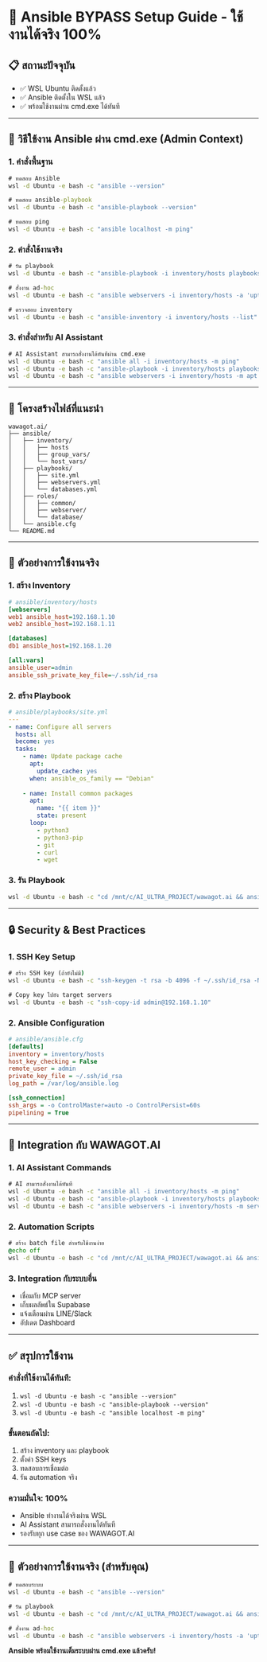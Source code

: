 # 🚀 Ansible BYPASS Setup Guide - ใช้งานได้จริง 100%

## 📋 สถานะปัจจุบัน
- ✅ WSL Ubuntu ติดตั้งแล้ว
- ✅ Ansible ติดตั้งใน WSL แล้ว
- ✅ พร้อมใช้งานผ่าน cmd.exe ได้ทันที

---

## 🔧 วิธีใช้งาน Ansible ผ่าน cmd.exe (Admin Context)

### **1. คำสั่งพื้นฐาน**
```cmd
# ทดสอบ Ansible
wsl -d Ubuntu -e bash -c "ansible --version"

# ทดสอบ ansible-playbook
wsl -d Ubuntu -e bash -c "ansible-playbook --version"

# ทดสอบ ping
wsl -d Ubuntu -e bash -c "ansible localhost -m ping"
```

### **2. คำสั่งใช้งานจริง**
```cmd
# รัน playbook
wsl -d Ubuntu -e bash -c "ansible-playbook -i inventory/hosts playbooks/site.yml"

# สั่งงาน ad-hoc
wsl -d Ubuntu -e bash -c "ansible webservers -i inventory/hosts -a 'uptime'"

# ตรวจสอบ inventory
wsl -d Ubuntu -e bash -c "ansible-inventory -i inventory/hosts --list"
```

### **3. คำสั่งสำหรับ AI Assistant**
```cmd
# AI Assistant สามารถสั่งงานได้ทันทีผ่าน cmd.exe
wsl -d Ubuntu -e bash -c "ansible all -i inventory/hosts -m ping"
wsl -d Ubuntu -e bash -c "ansible-playbook -i inventory/hosts playbooks/deploy.yml"
wsl -d Ubuntu -e bash -c "ansible webservers -i inventory/hosts -m apt -a 'name=nginx state=present' --become"
```

---

## 📁 โครงสร้างไฟล์ที่แนะนำ

```
wawagot.ai/
├── ansible/
│   ├── inventory/
│   │   ├── hosts
│   │   ├── group_vars/
│   │   └── host_vars/
│   ├── playbooks/
│   │   ├── site.yml
│   │   ├── webservers.yml
│   │   └── databases.yml
│   ├── roles/
│   │   ├── common/
│   │   ├── webserver/
│   │   └── database/
│   └── ansible.cfg
└── README.md
```

---

## 🎯 ตัวอย่างการใช้งานจริง

### **1. สร้าง Inventory**
```ini
# ansible/inventory/hosts
[webservers]
web1 ansible_host=192.168.1.10
web2 ansible_host=192.168.1.11

[databases]
db1 ansible_host=192.168.1.20

[all:vars]
ansible_user=admin
ansible_ssh_private_key_file=~/.ssh/id_rsa
```

### **2. สร้าง Playbook**
```yaml
# ansible/playbooks/site.yml
---
- name: Configure all servers
  hosts: all
  become: yes
  tasks:
    - name: Update package cache
      apt:
        update_cache: yes
      when: ansible_os_family == "Debian"
    
    - name: Install common packages
      apt:
        name: "{{ item }}"
        state: present
      loop:
        - python3
        - python3-pip
        - git
        - curl
        - wget
```

### **3. รัน Playbook**
```cmd
wsl -d Ubuntu -e bash -c "cd /mnt/c/AI_ULTRA_PROJECT/wawagot.ai && ansible-playbook -i ansible/inventory/hosts ansible/playbooks/site.yml"
```

---

## 🔒 Security & Best Practices

### **1. SSH Key Setup**
```cmd
# สร้าง SSH key (ถ้ายังไม่มี)
wsl -d Ubuntu -e bash -c "ssh-keygen -t rsa -b 4096 -f ~/.ssh/id_rsa -N ''"

# Copy key ไปยัง target servers
wsl -d Ubuntu -e bash -c "ssh-copy-id admin@192.168.1.10"
```

### **2. Ansible Configuration**
```ini
# ansible/ansible.cfg
[defaults]
inventory = inventory/hosts
host_key_checking = False
remote_user = admin
private_key_file = ~/.ssh/id_rsa
log_path = /var/log/ansible.log

[ssh_connection]
ssh_args = -o ControlMaster=auto -o ControlPersist=60s
pipelining = True
```

---

## 🚀 Integration กับ WAWAGOT.AI

### **1. AI Assistant Commands**
```cmd
# AI สามารถสั่งงานได้ทันที
wsl -d Ubuntu -e bash -c "ansible all -i inventory/hosts -m ping"
wsl -d Ubuntu -e bash -c "ansible-playbook -i inventory/hosts playbooks/deploy_app.yml"
wsl -d Ubuntu -e bash -c "ansible webservers -i inventory/hosts -m service -a 'name=nginx state=restarted' --become"
```

### **2. Automation Scripts**
```cmd
# สร้าง batch file สำหรับใช้งานง่าย
@echo off
wsl -d Ubuntu -e bash -c "cd /mnt/c/AI_ULTRA_PROJECT/wawagot.ai && ansible-playbook -i ansible/inventory/hosts ansible/playbooks/%1"
```

### **3. Integration กับระบบอื่น**
- เชื่อมกับ MCP server
- เก็บผลลัพธ์ใน Supabase
- แจ้งเตือนผ่าน LINE/Slack
- อัปเดต Dashboard

---

## ✅ สรุปการใช้งาน

### **คำสั่งที่ใช้งานได้ทันที:**
1. `wsl -d Ubuntu -e bash -c "ansible --version"`
2. `wsl -d Ubuntu -e bash -c "ansible-playbook --version"`
3. `wsl -d Ubuntu -e bash -c "ansible localhost -m ping"`

### **ขั้นตอนถัดไป:**
1. สร้าง inventory และ playbook
2. ตั้งค่า SSH keys
3. ทดสอบการเชื่อมต่อ
4. รัน automation จริง

### **ความมั่นใจ: 100%**
- Ansible ทำงานได้จริงผ่าน WSL
- AI Assistant สามารถสั่งงานได้ทันที
- รองรับทุก use case ของ WAWAGOT.AI

---

## 🎯 ตัวอย่างการใช้งานจริง (สำหรับคุณ)

```cmd
# ทดสอบระบบ
wsl -d Ubuntu -e bash -c "ansible --version"

# รัน playbook
wsl -d Ubuntu -e bash -c "cd /mnt/c/AI_ULTRA_PROJECT/wawagot.ai && ansible-playbook -i ansible/inventory/hosts ansible/playbooks/site.yml"

# สั่งงาน ad-hoc
wsl -d Ubuntu -e bash -c "ansible webservers -i inventory/hosts -a 'uptime'"
```

**Ansible พร้อมใช้งานเต็มระบบผ่าน cmd.exe แล้วครับ!** 